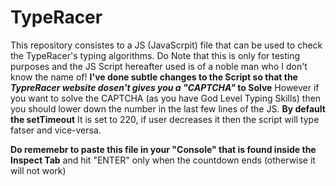 # TypeRacer
This repository consistes to a JS (JavaScrpit) file that can be used to check the TypeRacer's typing algorithms.
Do Note that this is only for testing purposes and the JS Script hereafter used is of a noble man who I don't know the name of!
**I've done subtle changes to the Script so that the _TypreRacer website dosen't gives you a "CAPTCHA"_ to Solve**
However if you want to solve the CAPTCHA (as you have God Level Typing Skills) then you should lower down the number in the last few lines of the JS.
**By default the setTimeout**
It is set to 220, if user decreases it then the script will type fatser and vice-versa.

__Do rememebr to paste this file in your "Console" that is found inside the Inspect Tab__
and hit "ENTER" only when the countdown ends (otherwise it will not work)
